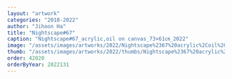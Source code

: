 ```yaml
---
layout: "artwork"
categories: "2018-2022"
author: "Jihoon Ha"
title: "Nightscape#67"
caption: "Nightscape#67_acrylic,oil on canvas_73×61㎝_2022"
image: "/assets/images/artworks/2022/Nightscape%2367%20acrylic%2Coil%20on%20canvas%2073x61cm%20%202022.jpg"
thumb: "/assets/images/artworks/2022/thumbs/Nightscape%2367%20acrylic%2Coil%20on%20canvas%2073x61cm%20%202022.jpg"
order: 42020
orderByYear: 2022131
---
```

